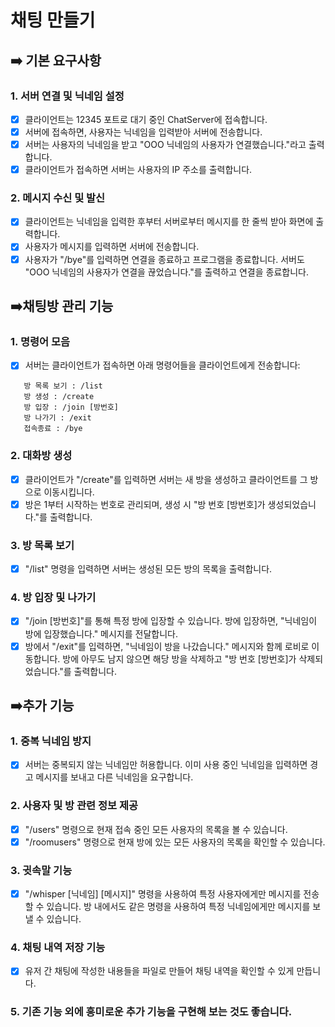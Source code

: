 # 채팅 만들기

## ➡️ 기본 요구사항

### 1. 서버 연결 및 닉네임 설정
- [x] 클라이언트는 12345 포트로 대기 중인 ChatServer에 접속합니다.
- [x] 서버에 접속하면, 사용자는 닉네임을 입력받아 서버에 전송합니다.
- [x] 서버는 사용자의 닉네임을 받고 "OOO 닉네임의 사용자가 연결했습니다."라고 출력합니다.
- [x] 클라이언트가 접속하면 서버는 사용자의 IP 주소를 출력합니다.

### 2. 메시지 수신 및 발신
- [x] 클라이언트는 닉네임을 입력한 후부터 서버로부터 메시지를 한 줄씩 받아 화면에 출력합니다.
- [x] 사용자가 메시지를 입력하면 서버에 전송합니다.
- [x] 사용자가 "/bye"를 입력하면 연결을 종료하고 프로그램을 종료합니다. 서버도 "OOO 닉네임의 사용자가 연결을 끊었습니다."를 출력하고 연결을 종료합니다.

## ➡️채팅방 관리 기능

### 1. 명령어 모음
- [x] 서버는 클라이언트가 접속하면 아래 명령어들을 클라이언트에게 전송합니다:
```
   방 목록 보기 : /list
   방 생성 : /create
   방 입장 : /join [방번호]
   방 나가기 : /exit
   접속종료 : /bye
```

### 2. 대화방 생성
- [x] 클라이언트가 "/create"를 입력하면 서버는 새 방을 생성하고 클라이언트를 그 방으로 이동시킵니다.
- [x] 방은 1부터 시작하는 번호로 관리되며, 생성 시 "방 번호 [방번호]가 생성되었습니다."를 출력합니다.

### 3. 방 목록 보기
- [x] "/list" 명령을 입력하면 서버는 생성된 모든 방의 목록을 출력합니다.

### 4. 방 입장 및 나가기
- [x] "/join [방번호]"를 통해 특정 방에 입장할 수 있습니다. 방에 입장하면, "닉네임이 방에 입장했습니다." 메시지를 전달합니다.
- [x] 방에서 "/exit"를 입력하면, "닉네임이 방을 나갔습니다." 메시지와 함께 로비로 이동합니다. 방에 아무도 남지 않으면 해당 방을 삭제하고 "방 번호 [방번호]가 삭제되었습니다."를 출력합니다.

## ➡️추가 기능

### 1. 중복 닉네임 방지
- [x] 서버는 중복되지 않는 닉네임만 허용합니다. 이미 사용 중인 닉네임을 입력하면 경고 메시지를 보내고 다른 닉네임을 요구합니다.

### 2. 사용자 및 방 관련 정보 제공
- [x] "/users" 명령으로 현재 접속 중인 모든 사용자의 목록을 볼 수 있습니다.
- [x] "/roomusers" 명령으로 현재 방에 있는 모든 사용자의 목록을 확인할 수 있습니다.

### 3. 귓속말 기능
- [x] "/whisper [닉네임] [메시지]" 명령을 사용하여 특정 사용자에게만 메시지를 전송할 수 있습니다. 방 내에서도 같은 명령을 사용하여 특정 닉네임에게만 메시지를 보낼 수 있습니다.

### 4. 채팅 내역 저장 기능
- [x] 유저 간 채팅에 작성한 내용들을 파일로 만들어 채팅 내역을 확인할 수 있게 만듭니다.

### 5. 기존 기능 외에 흥미로운 추가 기능을 구현해 보는 것도 좋습니다.